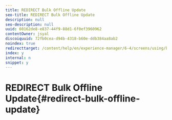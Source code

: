 ```yaml
---
title: REDIRECT Bulk Offline Update
seo-title: REDIRECT Bulk Offline Update
description: null
seo-description: null
uuid: 60162de8-e837-44f9-88d1-6f0ef3960962
contentOwner: jsyal
discoiquuid: 72fb0cea-d94b-4318-b60e-ddb384aa8ab2
noindex: true
redirecttarget: /content/help/en/experience-manager/6-4/screens/using/bulk-offline-update
index: y
internal: n
snippet: y
---
```


# REDIRECT Bulk Offline Update{#redirect-bulk-offline-update}

